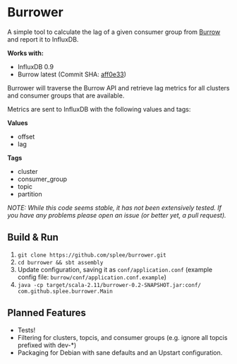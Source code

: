# Burrower

A simple tool to calculate the lag of a given consumer group from [Burrow](http://github.com/linkedin/burrow)
and report it to InfluxDB.

**Works with:**
* InfluxDB 0.9
* Burrow latest (Commit SHA: [aff0e33](https://github.com/linkedin/Burrow/commit/aff0e3321fefcacd2bde9685e6bed813c96bcc7c))

Burrower will traverse the Burrow API and retrieve lag metrics for all clusters and consumer groups that are available.

Metrics are sent to InfluxDB with the following values and tags:

**Values**
* offset
* lag

**Tags**
* cluster
* consumer_group
* topic
* partition

*NOTE: While this code seems stable, it has not been extensively tested.  If you have any problems please open an issue (or better yet, a pull request).*

## Build & Run

1. `git clone https://github.com/splee/burrower.git`
1. `cd burrower && sbt assembly`
1. Update configuration, saving it as `conf/application.conf` (example config file: `burrow/conf/application.conf.example`)
1. `java -cp target/scala-2.11/burrower-0.2-SNAPSHOT.jar:conf/ com.github.splee.burrower.Main`

## Planned Features

* Tests!
* Filtering for clusters, topcis, and consumer groups (e.g. ignore all topcis prefixed with dev-*)
* Packaging for Debian with sane defaults and an Upstart configuration.
